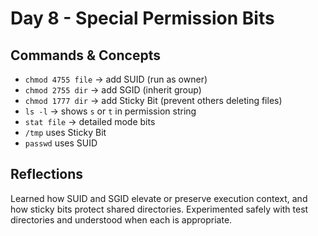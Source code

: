 # Day 8 - Special Permission Bits

## Commands & Concepts
- `chmod 4755 file` -> add SUID (run as owner)
- `chmod 2755 dir` -> add SGID (inherit group)
- `chmod 1777 dir` -> add Sticky Bit (prevent others deleting files)
- `ls -l` -> shows `s` or `t` in permission string
- `stat file` -> detailed mode bits
- `/tmp` uses Sticky Bit
- `passwd` uses SUID

## Reflections
Learned how SUID and SGID elevate or preserve execution context, and how sticky bits protect shared directories. Experimented safely with test directories and understood when each is appropriate.
